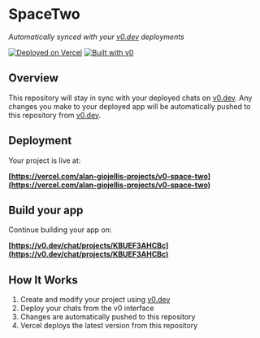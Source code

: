 # SpaceTwo

*Automatically synced with your [v0.dev](https://v0.dev) deployments*

[![Deployed on Vercel](https://img.shields.io/badge/Deployed%20on-Vercel-black?style=for-the-badge&logo=vercel)](https://vercel.com/alan-giojellis-projects/v0-space-two)
[![Built with v0](https://img.shields.io/badge/Built%20with-v0.dev-black?style=for-the-badge)](https://v0.dev/chat/projects/KBUEF3AHCBc)

## Overview

This repository will stay in sync with your deployed chats on [v0.dev](https://v0.dev).
Any changes you make to your deployed app will be automatically pushed to this repository from [v0.dev](https://v0.dev).

## Deployment

Your project is live at:

**[https://vercel.com/alan-giojellis-projects/v0-space-two](https://vercel.com/alan-giojellis-projects/v0-space-two)**

## Build your app

Continue building your app on:

**[https://v0.dev/chat/projects/KBUEF3AHCBc](https://v0.dev/chat/projects/KBUEF3AHCBc)**

## How It Works

1. Create and modify your project using [v0.dev](https://v0.dev)
2. Deploy your chats from the v0 interface
3. Changes are automatically pushed to this repository
4. Vercel deploys the latest version from this repository